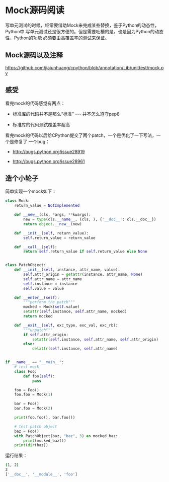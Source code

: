 # Mock源码阅读

写单元测试的时候，经常要借助Mock来完成某些替换，鉴于Python的动态性，Python中
写单元测试还是很方便的。但是需要吐槽的是，也是因为Python的动态性，Python的功能
必须要由高覆盖率的测试来保证。

## Mock源码以及注释

https://github.com/jiajunhuang/cpython/blob/annotation/Lib/unittest/mock.py

## 感受

看完mock的代码感觉有两点：

- 标准库的代码并不是那么“标准” --- 并不怎么遵守pep8

- 标准库的代码测试覆盖率超高

看完mock的代码以后给CPython提交了两个patch，一个是优化了一下写法，一个是修复了
一个bug：

- http://bugs.python.org/issue28919

- http://bugs.python.org/issue28961

## 造个小轮子

简单实现一个mock如下：

```python
class Mock:
    return_value = NotImplemented

    def __new__(cls, *args, **kwargs):
        new = type(cls.__name__, (cls, ), {'__doc__': cls.__doc__})
        return object.__new__(new)

    def __init__(self, return_value):
        self.return_value = return_value

    def __call__(self):
        return self.return_value if self.return_value else None


class PatchObject:
    def __init__(self, instance, attr_name, value):
        self.attr_origin = getattr(instance, attr_name, None)
        self.attr_name = attr_name
        self.instance = instance
        self.value = value

    def __enter__(self):
        """perform the patch"""
        mocked = Mock(self.value)
        setattr(self.instance, self.attr_name, mocked)
        return mocked

    def __exit__(self, exc_type, exc_val, exc_rb):
        """unpatch"""
        if self.attr_origin:
            setattr(self.instance, self.attr_name, self.attr_origin)
        else:
            delattr(self.instance, self.attr_name)


if __name__ == "__main__":
    # test mock
    class Foo:
        def foo(self):
            pass

    foo = Foo()
    foo.foo = Mock(1)

    bar = Foo()
    bar.foo = Mock(2)

    print(foo.foo(), bar.foo())

    # test patch object
    baz = Foo()
    with PatchObject(baz, "baz", 3) as mocked_baz:
        print(mocked_baz())
    print(dir(baz))
```

运行结果：

```bash
(1, 2)
3
['__doc__', '__module__', 'foo']
```
